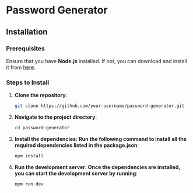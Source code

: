 # Password Generator

## Installation

### Prerequisites

Ensure that you have **Node.js** installed. If not, you can download and install it from [here](https://nodejs.org/).

### Steps to Install

1. **Clone the repository**:
   ```bash
   git clone https://github.com/your-username/password-generator.git

2. **Navigate to the project directory**:
   ```bash
   cd password-generator

3.  **Install the dependencies: Run the following command to install all the required dependencies listed in the package.json**: 
    ```bash
    npm install

4. **Run the development server: Once the dependencies are installed, you can start the development server by running**:
    ```bash
    npm run dev

